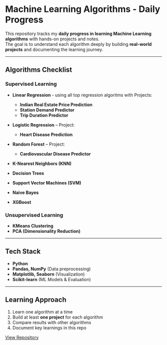 # Machine Learning Algorithms - Daily Progress

This repository tracks my **daily progress in learning Machine Learning algorithms** with hands-on projects and notes.  
The goal is to understand each algorithm deeply by building **real-world projects** and documenting the learning journey.

---

## Algorithms Checklist

### Supervised Learning
- **Linear Regression** - using all top regression algoritms with Projects:
  - **Indian Real Estate Price Prediction**
  - **Station Demand Predictor**
  - **Trip Duration Predictor**
    
- **Logistic Regression** – Project:
  - **Heart Disease Prediction**
    
- **Random Forest** – Project:
  - **Cardiovascular Disease Predictor**
    
- **K-Nearest Neighbors (KNN)**
- **Decision Trees**
- **Support Vector Machines (SVM)**
- **Naive Bayes**
- **XGBoost**

### Unsupervised Learning
- **KMeans Clustering**
- **PCA (Dimensionality Reduction)**

---

## Tech Stack
- **Python**  
- **Pandas, NumPy** (Data preprocessing)  
- **Matplotlib, Seaborn** (Visualization)  
- **Scikit-learn** (ML Models & Evaluation)  

---

## Learning Approach
1. Learn one algorithm at a time  
2. Build at least **one project** for each algorithm  
3. Compare results with other algorithms  
4. Document key learnings in this repo  

[View Repository](https://github.com/Ravichandranayakar/ML-Algorithms-daily-progress)
















